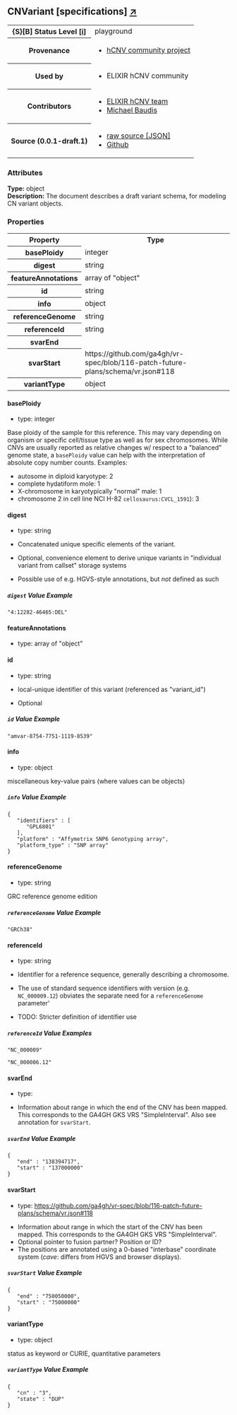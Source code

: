 
<div id="schema-header-title">
  <h2>CNVariant <span id="schema-header-title-project">[specifications] <a href="https://github.com/hcnv/specifications" target="_BLANK">&nearr;</a></span> </h2>
</div>

<table id="schema-header-table">
  <tr>
    <th>{S}[B] Status Level <a href="https://schemablocks.org/about/sb-status-levels.html">[i]</a></th>
    <td><div id="schema-header-status">playground</div></td>
  </tr>

  <tr>
    <th>Provenance</th>
    <td>
      <ul>
<li><a href="https://hcnv.github.io/schemas/specifications/">hCNV community project</a></li>
      </ul>
    </td>
  </tr>
  <tr>
    <th>Used by</th>
    <td>
      <ul>
<li>ELIXIR hCNV community</li>
      </ul>
    </td>
  </tr>

<!--more-->

  <tr>
    <th>Contributors</th>
    <td>
      <ul>
<li><a href="https://hcnv.github.io/categories/people.html">ELIXIR hCNV team</a></li>
<li><a href="https://orcid.org/0000-0002-9903-4248">Michael Baudis</a></li>
      </ul>
    </td>
  </tr>
  <tr>
    <th>Source (0.0.1-draft.1)</th>
    <td>
      <ul>
        <li><a href="current/CNVariant.json" target="_BLANK">raw source [JSON]</a></li>
        <li><a href="https://github.com/hcnv/specifications/blob/master/schemas/CNVariant.yaml" target="_BLANK">Github</a></li>
      </ul>
    </td>
  </tr>
</table>

<div id="schema-attributes-title">
  <h3>Attributes</h3>
</div>

  
__Type:__ object  
__Description:__ The document describes a draft variant schema, for modeling CN variant objects.

### Properties

<table id="schema-properties-table">
  <tr>
    <th>Property</th>
    <th>Type</th>
  </tr>
  <tr>
    <th>basePloidy</th>
    <td>integer</td>
  </tr>
  <tr>
    <th>digest</th>
    <td>string</td>
  </tr>
  <tr>
    <th>featureAnnotations</th>
    <td>array of "object"</td>
  </tr>
  <tr>
    <th>id</th>
    <td>string</td>
  </tr>
  <tr>
    <th>info</th>
    <td>object</td>
  </tr>
  <tr>
    <th>referenceGenome</th>
    <td>string</td>
  </tr>
  <tr>
    <th>referenceId</th>
    <td>string</td>
  </tr>
  <tr>
    <th>svarEnd</th>
    <td></td>
  </tr>
  <tr>
    <th>svarStart</th>
    <td>https://github.com/ga4gh/vr-spec/blob/116-patch-future-plans/schema/vr.json#118</td>
  </tr>
  <tr>
    <th>variantType</th>
    <td>object</td>
  </tr>

</table>


#### basePloidy

* type: integer

Base ploidy of the sample for this reference. This may vary depending on organism or
specific cell/tissue type as well as for sex chromosomes. While CNVs are usually reported
as relative changes w/ respect to a "balanced" genome state, a `basePloidy` value
can help with the interpretation of absolute copy number counts.
Examples:
* autosome in diploid karyotype: 2
* complete hydatiform mole: 1
* X-chromosome in karyotypically "normal" male: 1
* chromosome 2 in cell line NCI H-82 `cellosaurus:CVCL_1591`): 3



#### digest

* type: string

* Concatenated unique specific elements of the variant.
* Optional, convenience element to derive unique variants in "individual
variant from callset" storage systems
* Possible use of e.g. HGVS-style annotations, but _not_ defined as such


##### `digest` Value Example  

```
"4:12282-46465:DEL"
```

#### featureAnnotations

* type: array of "object"




#### id

* type: string

* local-unique identifier of this variant (referenced as "variant_id")
* Optional


##### `id` Value Example  

```
"amvar-8754-7751-1119-8539"
```

#### info

* type: object

miscellaneous key-value pairs (where values can be objects)


##### `info` Value Example  

```
{
   "identifiers" : [
      "GPL6801"
   ],
   "platform" : "Affymetrix SNP6 Genotyping array",
   "platform_type" : "SNP array"
}
```

#### referenceGenome

* type: string

GRC reference genome edition

##### `referenceGenome` Value Example  

```
"GRCh38"
```

#### referenceId

* type: string

* Identifier for a reference sequence, generally describing a chromosome.
* The use of standard sequence identifiers with version (e.g. `NC_000009.12`)
obviates the separate need for a `referenceGenome` parameter'
* TODO: Stricter definition of identifier use


##### `referenceId` Value Examples  

```
"NC_000009"
```
```
"NC_000006.12"
```

#### svarEnd

* type: 

- Information about range in which the end of the CNV has been mapped. This
  corresponds to the GA4GH GKS VRS "SimpleInterval". Also see annotation for `svarStart`.


##### `svarEnd` Value Example  

```
{
   "end" : "138394717",
   "start" : "137000000"
}
```

#### svarStart

* type: https://github.com/ga4gh/vr-spec/blob/116-patch-future-plans/schema/vr.json#118

- Information about range in which the start of the CNV has been mapped. This
  corresponds to the GA4GH GKS VRS "SimpleInterval".
- Optional pointer to fusion partner? Position or ID?
- The positions are annotated using a 0-based "interbase" coordinate system
(_cave_: differs from HGVS and browser displays).


##### `svarStart` Value Example  

```
{
   "end" : "750050000",
   "start" : "75000000"
}
```

#### variantType

* type: object

status as keyword or CURIE, quantitative parameters

##### `variantType` Value Example  

```
{
   "cn" : "3",
   "state" : "DUP"
}
```

